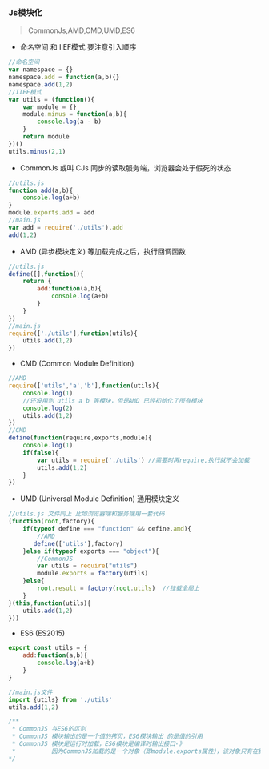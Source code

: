 

### Js模块化
> CommonJs,AMD,CMD,UMD,ES6
* 命名空间 和 IIEF模式 要注意引入顺序
``` js
//命名空间
var namespace = {}
namespace.add = function(a,b){}
namespace.add(1,2)
//IIEF模式
var utils = (function(){
    var module = {}
    module.minus = function(a,b){
        console.log(a - b)
    }
    return module
})()
utils.minus(2,1)
```

* CommonJs 或叫 CJs 同步的读取服务端，浏览器会处于假死的状态
```js
//utils.js
function add(a,b){
    console.log(a+b)
}
module.exports.add = add
//main.js
var add = require('./utils').add
add(1,2)
```

* AMD (异步模块定义) 等加载完成之后，执行回调函数

```js
//utils.js
define([],function(){
    return {
        add:function(a,b){
            console.log(a+b)
        }
    }
})
//main.js
require(['./utils'],function(utils){
    utils.add(1,2)
})
```

* CMD (Common Module Definition)
```js
//AMD
require(['utils','a','b'],function(utils){
    console.log(1)
    //还没用到 utils a b 等模块，但是AMD 已经初始化了所有模块
    console.log(2)
    utils.add(1,2)
})
//CMD
define(function(require,exports,module){
    console.log(1)
    if(false){
        var utils = require('./utils') //需要时再require,执行就不会加载
        utils.add(1,2)        
    }
})
```

* UMD (Universal Module Definition) 通用模块定义 
```js
//utils.js 文件同上 比如浏览器端和服务端用一套代码
(function(root,factory){
    if(typeof define === "function" && define.amd){
        //AMD
       define(['utils'],factory)
    }else if(typeof exports === "object"){
        //CommonJS
        var utils = require("utils")
        module.exports = factory(utils)
    }else{
        root.result = factory(root.utils)  //挂载全局上
    }
}(this,function(utils){
    utils.add(1,2)
}))
```

* ES6 (ES2015)
```js
export const utils = {
    add:function(a,b){
        console.log(a+b)
    }
}

//main.js文件
import {utils} from './utils'
utils.add(1,2)

/**
 * CommonJS 与ES6的区别
 * CommonJS 模块输出的是一个值的拷贝，ES6模块输出 的是值的引用
 * CommonJS 模块是运行时加载，ES6模块是编译时输出接口-》
 *          因为CommonJS加载的是一个对象（即module.exports属性），该对象只有在脚本运行完才会生成，而ES6模块不是对象，它的对外接口只是一种静态定义，在代码静态解析阶段就会生成
*/
```

